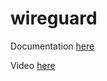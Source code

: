 # wireguard

Documentation [here](https://docs.technotim.live/posts/wiregaurd-setup/)

Video [here](https://www.youtube.com/watch?v=xlyTCuWqDOg)
